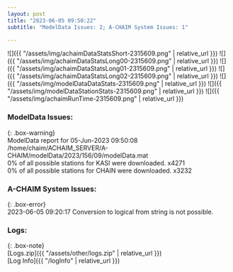```yaml
---
layout: post
title: "2023-06-05 09:50:22"
subtitle: "ModelData Issues: 2; A-CHAIM System Issues: 1"

---
```


![]({{ "/assets/img/achaimDataStatsShort-2315609.png" | relative_url }})
![]({{ "/assets/img/achaimDataStatsLong00-2315609.png" | relative_url }})
![]({{ "/assets/img/achaimDataStatsLong01-2315609.png" | relative_url }})
![]({{ "/assets/img/achaimDataStatsLong02-2315609.png" | relative_url }})
![]({{ "/assets/img/modelDataDataStats-2315609.png" | relative_url }})
![]({{ "/assets/img/modelDataStationStats-2315609.png" | relative_url }})
![]({{ "/assets/img/achaimRunTime-2315609.png" | relative_url }})


### ModelData Issues:  
  
{: .box-warning}  
 ModelData report for 05-Jun-2023 09:50:08   
 /home/chaim/ACHAIM_SERVER/A-CHAIM/modelData/2023/156/09/modelData.mat   
 0% of all possible stations for KASI were downloaded. x4271   
 0% of all possible stations for CHAIN were downloaded. x3232   
  
### A-CHAIM System Issues:  
  
{: .box-error}  
2023-06-05 09:20:17 Conversion to logical from string is not possible.  

### Logs:  
  
{: .box-note}  
[Logs.zip]({{ "/assets/other/logs.zip" | relative_url }})  
[Log Info]({{ "/logInfo" | relative_url }})  
